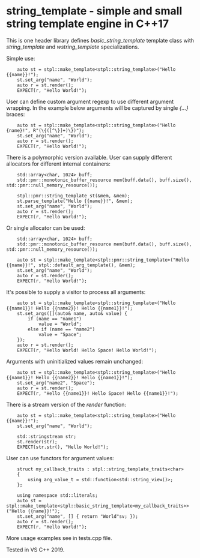 # string_template - simple and small string template engine in C++17

This is one header library defines *basic_string_template* template class with *string_template* and *wstring_template* specializations.

Simple use:
```
	auto st = stpl::make_template<stpl::string_template>("Hello {{name}}!");
	st.set_arg("name", "World");
	auto r = st.render();
	EXPECT(r, "Hello World!");
```

User can define custom argument regexp to use different argument wrapping. In the example below arguments will be captured by single *{...}* braces:
```
	auto st = stpl::make_template<stpl::string_template>("Hello {name}!", R"(\{([^\}]+)\})");
	st.set_arg("name", "World");
	auto r = st.render();
	EXPECT(r, "Hello World!");
```

There is a polymorphic version available. User can supply different allocators for different internal containers:
```
	std::array<char, 1024> buff;
	std::pmr::monotonic_buffer_resource mem(buff.data(), buff.size(), std::pmr::null_memory_resource());

	stpl::pmr::string_template st(&mem, &mem);
	st.parse_template("Hello {{name}}!", &mem);
	st.set_arg("name", "World");
	auto r = st.render();
	EXPECT(r, "Hello World!");
```

Or single allocator can be used:
```
	std::array<char, 1024> buff;
	std::pmr::monotonic_buffer_resource mem(buff.data(), buff.size(), std::pmr::null_memory_resource());

	auto st = stpl::make_template<stpl::pmr::string_template>("Hello {{name}}!", stpl::default_arg_template(), &mem);
	st.set_arg("name", "World");
	auto r = st.render();
	EXPECT(r, "Hello World!");
```

It's possible to supply a visitor to process all arguments:
```
	auto st = stpl::make_template<stpl::string_template>("Hello {{name1}}! Hello {{name2}}! Hello {{name1}}!");
	st.set_args([](auto& name, auto& value) {
		if (name == "name1")
			value = "World";
		else if (name == "name2")
			value = "Space";
	});
	auto r = st.render();
	EXPECT(r, "Hello World! Hello Space! Hello World!");
```

Arguments with uninitialized values remain unchanged:
```
	auto st = stpl::make_template<stpl::string_template>("Hello {{name1}}! Hello {{name2}}! Hello {{name1}}!");
	st.set_arg("name2", "Space");
	auto r = st.render();
	EXPECT(r, "Hello {{name1}}! Hello Space! Hello {{name1}}!");
```

There is a stream version of the *render* function:
```
	auto st = stpl::make_template<stpl::string_template>("Hello {{name}}!");
	st.set_arg("name", "World");

	std::stringstream str;
	st.render(str);
	EXPECT(str.str(), "Hello World!");
```

User can use functors for argument values:
```
	struct my_callback_traits : stpl::string_template_traits<char>
	{
		using arg_value_t = std::function<std::string_view()>;
	};

	using namespace std::literals;
	auto st = stpl::make_template<stpl::basic_string_template<my_callback_traits>>("Hello {{name}}!");
	st.set_arg("name", [] { return "World"sv; });
	auto r = st.render();
	EXPECT(r, "Hello World!");
```

More usage examples see in tests.cpp file.

Tested in VS C++ 2019.
